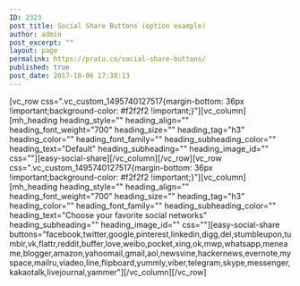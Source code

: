 ```yaml
---
ID: 2323
post_title: Social Share Buttons (option example)
author: admin
post_excerpt: ""
layout: page
permalink: https://pratu.co/social-share-buttons/
published: true
post_date: 2017-10-06 17:38:13
---
```

[vc_row css=".vc_custom_1495740127517{margin-bottom: 36px !important;background-color: #f2f2f2 !important;}"][vc_column][mh_heading heading_style="" heading_align="" heading_font_weight="700" heading_size="" heading_tag="h3" heading_color="" heading_font_family="" heading_subheading_color="" heading_text="Default" heading_subheading="" heading_image_id="" css=""][easy-social-share][/vc_column][/vc_row][vc_row css=".vc_custom_1495740127517{margin-bottom: 36px !important;background-color: #f2f2f2 !important;}"][vc_column][mh_heading heading_style="" heading_align="" heading_font_weight="700" heading_size="" heading_tag="h3" heading_color="" heading_font_family="" heading_subheading_color="" heading_text="Choose your favorite social networks" heading_subheading="" heading_image_id="" css=""][easy-social-share buttons="facebook,twitter,google,pinterest,linkedin,digg,del,stumbleupon,tumblr,vk,flattr,reddit,buffer,love,weibo,pocket,xing,ok,mwp,whatsapp,meneame,blogger,amazon,yahoomail,gmail,aol,newsvine,hackernews,evernote,myspace,mailru,viadeo,line,flipboard,yummly,viber,telegram,skype,messenger,kakaotalk,livejournal,yammer"][/vc_column][/vc_row]